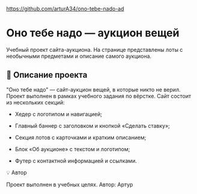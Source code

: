 https://github.com/arturA34/ono-tebe-nado-ad

# Оно тебе надо — аукцион вещей

Учебный проект сайта-аукциона. На странице представлены лоты с необычными предметами и описание самого аукциона.

## 📄 Описание проекта

"Оно тебе надо" — сайт-аукцион вещей, в которые никто не верил.
Проект выполнен в рамках учебного задания по вёрстке. Сайт состоит из нескольких секций:

- Хедер с логотипом и навигацией;

- Главный баннер с заголовком и кнопкой «Сделать ставку»;

- Секция лотов с карточками и кратким описанием;

- Блок «Об аукционе» с текстом и логотипом;

- Футер с контактной информацией и ссылками.

💡 Автор

Проект выполнен в учебных целях.
Автор: Артур